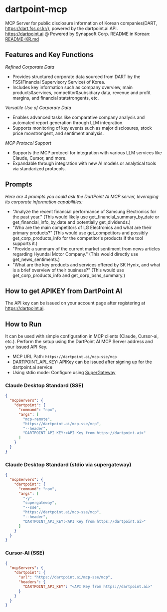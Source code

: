 # dartpoint-mcp
MCP Server for public disclosure information of Korean companies(DART, https://dart.fss.or.kr/), powered by the dartpoint.ai API.  
https://dartpoint.ai @ Powered by Synapsoft Corp.
README in Korean: [README-KR.md](https://github.com/dartpointai/dartpoint-mcp/blob/master/README-KR.md)

## Features and Key Functions
*Refined Corporate Data*
- Provides structured corporate data sourced from DART by the FSS(Financial Supervisory Service) of Korea.
- Includes key information such as company overview, main products&services, competitor&subsidiary data, revenue and profit margins, and financial statstrongents, etc.

*Versatile Use of Corporate Data*
- Enables advanced tasks like comparative company analysis and automated report generation through LLM integration.
- Supports monitoring of key events such as major disclosures, stock price movstrongent, and sentiment analysis.

*MCP Protocol Support*
- Supports the MCP protocol for integration with various LLM services like Claude, Cursor, and more.
- Expandable through integration with new AI models or analytical tools via standarized protocols.

## Prompts
*Here are 4 prompts you could ask the DartPoint AI MCP server, leveraging its corporate information capabilities:*
- "Analyze the recent financial performance of Samsung Electronics for the past year."
(This would likely use get_financial_summary_by_date or get_financial_info_by_date and potentially get_dividends.)
- "Who are the main competitors of LG Electronics and what are their primary products?"
(This would use get_competitors and possibly get_corp_products_info for the competitor's products if the tool supports it.)
- "Provide a summary of the current market sentiment from news articles regarding Hyundai Motor Company."
(This would directly use get_news_sentiments.)
- "What are the key products and services offered by SK Hynix, and what is a brief overview of their business?"
(This would use get_corp_products_info and get_corp_bsns_summary.)

## How to get APIKEY from DartPoint AI

The API key can be issued on your account page after registering at https://dartpoint.ai.

## How to Run

It can be used with simple configuration in MCP clients (Claude, Cursor-ai, etc.).
Perform the setup using the DartPoint AI MCP Server address and your issued API Key.

- MCP URL Path: `https://dartpoint.ai/mcp-sse/mcp`
- DARTPOINT_API_KEY: APIKey can be issued after signing up for the dartpoint.ai service
- Using stdio mode: Configure using [SuperGateway](https://github.com/supercorp-ai/supergateway)

### Claude Desktop Standard (SSE)
```json
{
  "mcpServers": {
    "dartpoint": {
      "command": "npx",
      "args": [
        "mcp-remote",
        "https://dartpoint.ai/mcp-sse/mcp",
        "--header",
        "DARTPOINT_API_KEY:<API Key from https://dartpoint.ai>"
      ]
    }
  }
}
```

### Claude Desktop Standard (stdio via supergateway)
```json
{
  "mcpServers": {
    "dartpoint": {
      "command": "npx",
      "args": [
        "-y",
        "supergateway",
        "--sse",
        "https://dartpoint.ai/mcp-sse/mcp",
        "--header",
        "DARTPOINT_API_KEY:<API Key from https://dartpoint.ai>"
      ]
    }
  }
}
```

### Cursor-AI (SSE)
```json
{
  "mcpServers": {
    "dartpoint": {
      "url": "https://dartpoint.ai/mcp-sse/mcp",
      "headers": {
        "DARTPOINT_API_KEY": "<API Key from https://dartpoint.ai>"
      }
    }
  }
}
```


